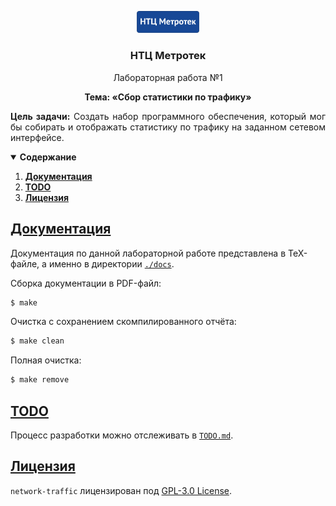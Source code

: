 <p align="center"><img src="./assets/logo.png" width=100></p>
<h3 align="center">НТЦ Метротек</h3>
<p align="center">Лабораторная работа №1</p>
<p align="center"><b>Тема:  «Сбор статистики по трафику»</b></p>

<p align="justify"><b>Цель задачи:</b> Создать набор программного обеспечения, который мог бы собирать и отображать статистику по трафику на заданном сетевом интерфейсе.</p>

<details open>
  <summary><b>Содержание</b></summary>
  <ol>
    <a id="toc"></a>
    <li><b><a href="#docs">Документация</a></b></li>
    <li><b><a href="#todo">TODO</a></b></li>
    <li><b><a href="#license">Лицензия</a></b></li>
  </ol>
</details>

<h2><a href="#toc" id="docs">Документация</a></h2>
<p>Документация по данной лабораторной работе представлена в TeX-файле, а именно в директории <code><a href="./docs">./docs</a></code>.</p>

<p>Сборка документации в PDF-файл:</p>

```bash
$ make
```

<p>Очистка с сохранением скомпилированного отчёта:</p>

```bash
$ make clean
```

<p>Полная очистка:</p>

```bash
$ make remove
```

<h2><a href="#toc" id="todo">TODO</a></h2>
Процесс разработки можно отслеживать в <code><a href="./TODO.md">TODO.md</a></code>.

<h2><a href="#toc" id="license">Лицензия</a></h2>
<p><code>network-traffic</code> лицензирован под <a href="/LICENSE">GPL-3.0 License</a>.</p>
